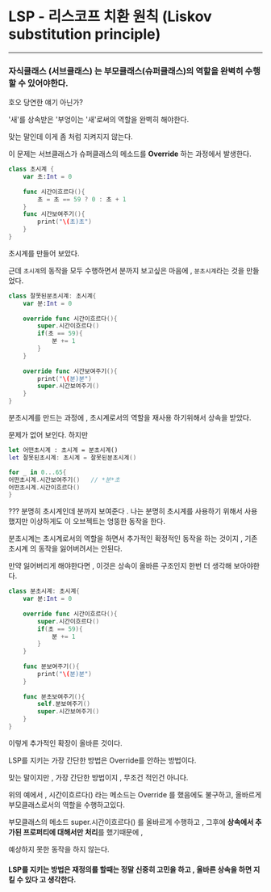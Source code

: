 # LSP - 리스코프 치환 원칙 (**Liskov substitution principle**) 

---



### 자식클래스 (서브클래스) 는 부모클래스(슈퍼클래스)의 역할을 완벽히 수행할 수 있어야한다.

호오 당연한 얘기 아닌가?

'새'를 상속받은 '부엉이는 '새'로써의 역할을 완벽히 해야한다.  

맞는 말인데 이게 좀 처럼 지켜지지 않는다.

이 문제는 서브클래스가 슈퍼클래스의 메소드를 **Override**  하는 과정에서 발생한다.

```swift
class 초시계 {
    var 초:Int = 0
    
    func 시간이흐르다(){
        초 = 초 == 59 ? 0 : 초 + 1
    }
    func 시간보여주기(){
        print("\(초)초")
    }
}
```

초시계를 만들어 보았다.

근데 `초시계`의 동작을 모두 수행하면서 분까지 보고싶은 마음에 , `분초시계`라는 것을 만들었다.

```swift
class 잘못된분초시계: 초시계{
    var 분:Int = 0
    
    override func 시간이흐르다(){
        super.시간이흐르다()
        if(초 == 59){
            분 += 1
        }
    }
    
    override func 시간보여주기(){
        print("\(분)분")
        super.시간보여주기()
    }
}
```

분초시계를 만드는 과정에 , 초시계로서의 역할을 재사용 하기위해서 상속을 받았다.

문제가 없어 보인다.  하지만

```swift
let 어떤초시계 : 초시계 = 분초시계()
let 잘못된초시계: 초시계 = 잘못된분초시계()

for _ in 0...65{
어떤초시계.시간보여주기()   // *분*초
어떤초시계.시간이흐르다()
}
```

??? 분명히 초시계인데 분까지 보여준다 .  나는 분명히 초시계를 사용하기 위해서 사용했지만 이상하게도 이 오브젝트는 엉뚱한 동작을 한다.

분초시계는 초시계로서의 역할을 하면서 추가적인 확정적인 동작을 하는 것이지 , 기존 초시계 의 동작을 잃어버려서는 안된다. 

만약 잃어버리게 해야한다면 , 이것은 상속이 올바른 구조인지 한번 더 생각해 보아야한다.

```swift
class 분초시계: 초시계{
    var 분:Int = 0
    
    override func 시간이흐르다(){
        super.시간이흐르다()
        if(초 == 59){
            분 += 1
        }
    }
    
    func 분보여주기(){
        print("\(분)분")
    }
    
    func 분초보여주기(){
        self.분보여주기()
        super.시간보여주기()
    }
}
```

이렇게 추가적인 확장이 올바른 것이다.

LSP를 지키는 가장 간단한 방법은 Override를 안하는 방법이다.

맞는 말이지만 , 가장 간단한 방법이지  , 무조건 적인건 아니다.

위의 예에서 , 시간이흐르다() 라는 메소드는 Override 를 했음에도 불구하고, 올바르게 부모클래스로서의 역할을 수행하고있다.

부모클래스의 메소드 super.시간이흐르다() 를 올바르게 수행하고 , 그후에 **상속에서 추가된 프로퍼티에 대해서만 처리**를 했기때문에 , 

예상하지 못한 동작을 하지 않는다.

#### LSP를 지키는 방법은 재정의를 할때는 정말 신중히 고민을 하고 , 올바른 상속을 하면 지킬 수 있다 고 생각한다.
